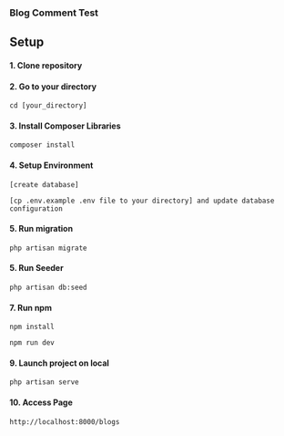 ### Blog Comment Test

## Setup

#### 1. Clone repository

#### 2. Go to your directory

`cd [your_directory]`

#### 3. Install Composer Libraries

`composer install`

#### 4. Setup Environment

`[create database]`

`[cp .env.example .env file to your directory] and update database configuration`

#### 5. Run migration

`php artisan migrate`

#### 5. Run Seeder

`php artisan db:seed`

#### 7. Run npm

`npm install`

`npm run dev`

#### 9. Launch project on local

`php artisan serve`

#### 10. Access Page

`http://localhost:8000/blogs`
